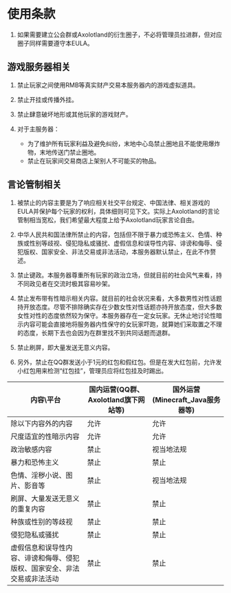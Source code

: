 # 使用条款

1. 如果需要建立公会群或Axolotland的衍生圈子，不必将管理员拉进群，但对应圈子同样需要遵守本EULA。

## 游戏服务器相关

1. 禁止玩家之间使用RMB等真实财产交易本服务器内的游戏虚拟道具。
2. 禁止开挂或传播外挂。
3. 禁止肆意破坏地形或其他玩家的游戏财产。

4. 对于主服务器：
   - 为了维护所有玩家利益及避免纠纷，末地中心岛禁止圈地且不能使用爆炸物，末地传送门禁止圈地。
   - 禁止在玩家间交易商店上架别人不可能买的物品。

## 言论管制相关
1. 被禁止的内容主要是为了响应相关社交平台规定、中国法律、相关游戏的EULA并保护每个玩家的权利，具体细则可见下文。实际上Axolotland的言论管制相当宽松，我们希望最大程度上给予Axolotland玩家言论自由。

2. 中华人民共和国法律所禁止的内容，包括但不限于暴力或恐怖主义、色情、种族或性别等歧视、侵犯隐私或骚扰、虚假信息和误导性内容、诽谤和侮辱、侵犯版权、国家安全、非法交易或非法活动，本服务器默认禁止，在此不作赘述。

3. 禁止键政。本服务器尊重所有玩家的政治立场，但就目前的社会风气来看，持不同政见者在交流时极其容易吵架。

4. 禁止发布带有性暗示相关内容。就目前的社会状况来看，大多数男性对性话题持开放态度。尽管不排除确实存在少数女性对性话题亦持开放态度，但大多数女性对性的态度依然较为保守。本服务器存在一定女玩家。无休止地讨论性暗示内容可能会直接地将服务器内性保守的女玩家吓跑，就算她们采取置之不理的态度，长期下去也会因为在群里找不到共同话题而退群。

5. 禁止刷屏，即大量发送无意义内容。

6. 另外，禁止在QQ群发送小于1元的红包和假红包。但是在发大红包前，允许发小红包用来检测“红包挂”，管理员应将红包挂及时踢出。

| 内容\平台                          | 国内运营(QQ群、Axolotland旗下网站等) | 国外运营(Minecraft_Java服务器等) |
|-----------------------------------|--------------------------------------|----------------------------------|
| 除以下内容外的内容                   | 允许                                  | 允许                            |
| 尺度适宜的性暗示内容                 | 允许                                  | 允许                            |
| 政治敏感内容                        | 禁止                                  | 视当地法规                       |
| 暴力和恐怖主义                      | 禁止                                  | 禁止                            |
| 色情、淫秽小说、图片、影音等           | 禁止                                  | 视当地法规                       |
| 刷屏、大量发送无意义的重复内容         | 禁止                                  | 禁止                            |
| 种族或性别的等歧视                   | 禁止                                  | 禁止                            |
| 侵犯隐私或骚扰                      | 禁止                                  | 禁止                            |
| 虚假信息和误导性内容、诽谤和侮辱、侵犯版权、国家安全、非法交易或非法活动 | 禁止   | 禁止                            |
